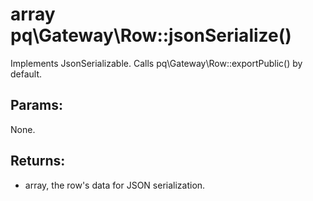 # array pq\Gateway\Row::jsonSerialize()

Implements JsonSerializable.
Calls pq\Gateway\Row::exportPublic() by default.

## Params:

None.

## Returns:

* array, the row's data for JSON serialization.
